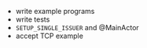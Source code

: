 - write example programs
- write tests
- `SETUP_SINGLE_ISSUER` and @MainActor
- accept TCP example

